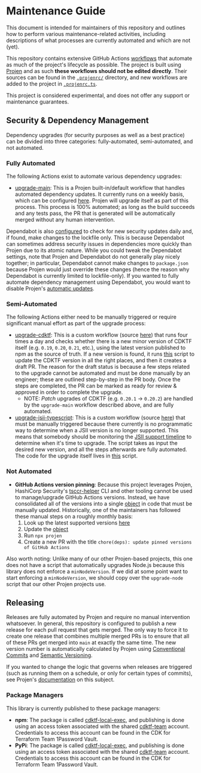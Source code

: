 # Maintenance Guide

This document is intended for maintainers of this repository and outlines how to perform various maintenance-related activities, including descriptions of what processes are currently automated and which are not (yet).

This repository contains extensive GitHub Actions [workflows](https://github.com/cdktf/cdktf-local-exec/tree/main/.github/workflows) that automate as much of the project's lifecycle as possible. The project is built using [Projen](https://projen.io/) and as such **these workflows should not be edited directly**. Their sources can be found in the [`.projenrc/`](https://github.com/cdktf/cdktf-local-exec/tree/main/projenrc) directory, and new workflows are added to the project in [`.projenrc.ts`](https://github.com/cdktf/cdktf-local-exec/blob/main/.projenrc.ts).

This project is considered experimental, and does not offer any support or maintenance guarantees.


## Security & Dependency Management

Dependency upgrades (for security purposes as well as a best practice) can be divided into three categories: fully-automated, semi-automated, and not automated.

### Fully Automated

The following Actions exist to automate various dependency upgrades:

- [upgrade-main](https://github.com/cdktf/cdktf-local-exec/actions/workflows/upgrade-main.yml): This is a Projen built-in/default workflow that handles automated dependency updates. It currently runs on a weekly basis, which can be configured [here](https://github.com/cdktf/cdktf-local-exec/blob/80228524bc07c2b48f2811051fb501adecf7f7d4/.projenrc.ts#L54). Projen will upgrade itself as part of this process. This process is 100% automated; as long as the build succeeds and any tests pass, the PR that is generated will be automatically merged without any human intervention.

Dependabot is also [configured](https://github.com/cdktf/cdktf-local-exec/blob/main/.github/dependabot.yml) to check for new security updates daily and, if found, make changes to the lockfile only. This is because Dependabot can sometimes address security issues in dependencies more quickly than Projen due to its atomic nature. While you could tweak the Dependabot settings, note that Projen and Dependabot do not generally play nicely together; in particular, Dependabot cannot make changes to `package.json` because Projen would just override these changes (hence the reason why Dependabot is currently limited to lockfile-only). If you wanted to fully automate dependency management using Dependabot, you would want to disable Projen's [automatic updates](https://projen.io/docs/api/typescript#projen.typescript.TypeScriptProjectOptions.property.depsUpgrade).

### Semi-Automated

The following Actions either need to be manually triggered or require significant manual effort as part of the upgrade process:

- [upgrade-cdktf](https://github.com/cdktf/cdktf-local-exec/actions/workflows/upgrade-cdktf.yml): This is a custom workflow (source [here](https://github.com/cdktf/cdktf-local-exec/blob/main/projenrc/upgrade-cdktf.ts)) that runs four times a day and checks whether there is a new minor version of CDKTF itself (e.g. `0.19`, `0.20`, `0.21`, etc.), using the latest version published to npm as the source of truth. If a new version is found, it runs [this](https://github.com/cdktf/cdktf-local-exec/blob/main/scripts/update-cdktf.sh) script to update the CDKTF version in all the right places, and then it creates a draft PR. The reason for the draft status is because a few steps related to the upgrade cannot be automated and must be done manually by an engineer; these are outlined step-by-step in the PR body. Once the steps are completed, the PR can be marked as ready for review & approved in order to complete the upgrade.
  - NOTE: _Patch_ upgrades of CDKTF (e.g. `0.20.1` -> `0.20.2`) are handled by the `upgrade-main` workflow described above, and are fully automated.
- [upgrade-jsii-typescript](https://github.com/cdktf/cdktf-local-exec/actions/workflows/upgrade-jsii-typescript.yml): This is a custom workflow (source [here](https://github.com/cdktf/cdktf-local-exec/blob/main/projenrc/upgrade-jsii-typescript.ts)) that must be manually triggered because there currently is no programmatic way to determine when a JSII version is no longer supported. This means that somebody should be monitoring the [JSII support timeline](https://github.com/aws/jsii-compiler/blob/main/README.md#gear-maintenance--support) to determine when it's time to upgrade. The script takes as input the desired new version, and all the steps afterwards are fully automated. The code for the upgrade itself lives in [this](https://github.com/cdktf/cdktf-local-exec/blob/main/scripts/update-jsii-typescript.sh) script.

### Not Automated

- **GitHub Actions version pinning**: Because this project leverages Projen, HashiCorp Security's [tsccr-helper](https://github.com/hashicorp/security-tsccr?tab=readme-ov-file#tsccr-helper-cli) CLI and other tooling cannot be used to manage/upgrade GitHub Actions versions. Instead, we have consolidated all of the versions into a single [object](https://github.com/cdktf/cdktf-local-exec/blob/80228524bc07c2b48f2811051fb501adecf7f7d4/.projenrc.ts#L17-L29) in code that must be manually updated. Historically, one of the maintainers has followed these manual steps on a roughly monthly basis:
  1. Look up the latest supported versions [here](https://github.com/hashicorp/security-tsccr/tree/main/components/github_actions)
  2. Update the [object](https://github.com/cdktf/cdktf-local-exec/blob/80228524bc07c2b48f2811051fb501adecf7f7d4/.projenrc.ts#L17-L29)
  3. Run `npx projen`
  4. Create a new PR with the title `chore(deps): update pinned versions of GitHub Actions`

Also worth noting: Unlike many of our other Projen-based projects, this one does not have a script that automatically upgrades Node.js because this library does not enforce a `minNodeVersion`. If we did at some point want to start enforcing a `minNodeVersion`, we should copy over the `upgrade-node` script that our other Projen projects use.


## Releasing

Releases are fully automated by Projen and require no manual intervention whatsoever. In general, this repository is configured to publish a new release for each pull request that gets merged. The only way to force it to create one release that combines multiple merged PRs is to ensure that all of these PRs get merged into `main` at exactly the same time. The new version number is automatically calculated by Projen using [Conventional Commits](https://www.conventionalcommits.org/en/v1.0.0/) and [Semantic Versioning](https://semver.org/).

If you wanted to change the logic that governs when releases are triggered (such as running them on a schedule, or only for certain types of commits), see Projen's [documentation](https://projen.io/docs/publishing/releases-and-versioning) on this subject.

### Package Managers

This library is currently published to these package managers:

- **npm**: The package is called [cdktf-local-exec](https://www.npmjs.com/package/cdktf-local-exec), and publishing is done using an access token associated with the shared [cdktf-team](https://www.npmjs.com/~cdktf-team) account. Credentials to access this account can be found in the CDK for Terraform Team 1Password Vault.
- **PyPi**: The package is called [cdktf-local-exec](https://pypi.org/project/cdktf-local-exec), and publishing is done using an access token associated with the shared [cdktf-team](https://pypi.org/user/cdktf-team/) account. Credentials to access this account can be found in the CDK for Terraform Team 1Password Vault.
